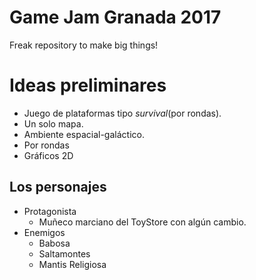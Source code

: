# Game Jam Granada 2017

Freak repository to make big things!

# Ideas preliminares

* Juego de plataformas tipo _survival_(por rondas). 
* Un solo mapa.
* Ambiente espacial-galáctico.
* Por rondas
* Gráficos 2D  

## Los personajes

* Protagonista
    * Muñeco marciano del ToyStore con algún cambio.
* Enemigos
    * Babosa
    * Saltamontes
    * Mantis Religiosa 